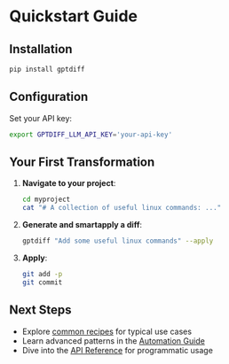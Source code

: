 # Quickstart Guide

## Installation

```bash
pip install gptdiff
```

## Configuration

Set your API key:

```bash
export GPTDIFF_LLM_API_KEY='your-api-key'
```

## Your First Transformation

1. **Navigate to your project**:
   ```bash
   cd myproject
   cat "# A collection of useful linux commands: ..."
   ```

2. **Generate and smartapply a diff**:
   ```bash
   gptdiff "Add some useful linux commands" --apply
   ```

3. **Apply**:
   ```bash
   git add -p
   git commit
   ```

## Next Steps

- Explore [common recipes](/examples/recipes.md) for typical use cases
- Learn advanced patterns in the [Automation Guide](/examples/automation.md)
- Dive into the [API Reference](/api.md) for programmatic usage
